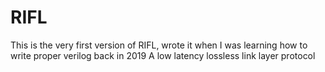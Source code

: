 # RIFL
This is the very first version of RIFL, wrote it when I was learning how to write proper verilog back in 2019
A low latency lossless link layer protocol
